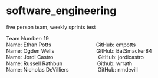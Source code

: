 # software_engineering
five person team, weekly sprints
test

Team Number: 19 \
Name: Ethan Potts                               GitHub: empotts \
Name: Ogden Wells                             GitHub: BatSmacker84 \
Name: Jordi Castro                               GitHub: jordicastro \
Name: Russell Rathbun                        Github: wrrath \
Name: Nicholas DeVilliers                    GitHub: nmdevill 
